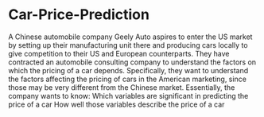 # Car-Price-Prediction
A Chinese automobile company Geely Auto aspires to enter the US market by setting up their manufacturing unit there and producing cars locally to give competition to their US and European counterparts.      They have contracted an automobile consulting company to understand the factors on which the pricing of a car depends. Specifically, they want to understand the factors affecting the pricing of cars in the American marketing, since those may be very different from the Chinese market. Essentially, the company wants to know:  Which variables are significant in predicting the price of a car How well those variables describe the price of a car
